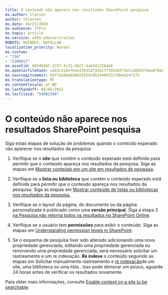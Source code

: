 ```yaml
---
title: O conteúdo não aparece nos resultados SharePoint pesquisa
ms.author: tlarsen
author: tklarsen
ms.date: 04/21/2020
ms.audience: ITPro
ms.topic: article
ms.service: o365-administration
ROBOTS: NOINDEX, NOFOLLOW
localization_priority: Normal
ms.custom:
- "750"
- "5300017"
ms.assetid: 693db84f-2737-4c21-b027-4ab3d121b4a8
ms.openlocfilehash: ca03c31def64e43935d734a17735b10373e5ca85b5f4ea0f0e886b9ea39884cd
ms.sourcegitcommit: b5f7da89a650d2915dc652449623c78be6247175
ms.translationtype: MT
ms.contentlocale: pt-BR
ms.lasthandoff: 08/05/2021
ms.locfileid: "54081598"
---
```

# <a name="content-doesnt-appear-in-sharepoint-search-results"></a>O conteúdo não aparece nos resultados SharePoint pesquisa

Siga estas etapas de solução de problemas quando o conteúdo esperado não aparecer nos resultados da pesquisa:
  
1. Verifique se o **site** que contém o conteúdo esperado está definido para permitir que o conteúdo apareça nos resultados da pesquisa. Siga as etapas em [Mostrar conteúdo em um site em resultados de pesquisa](https://docs.microsoft.com/sharepoint/make-site-content-searchable#show-content-on-a-site-in-search-results).

2. Verifique se a **lista ou** **biblioteca** que contém o conteúdo esperado está definida para permitir que o conteúdo apareça nos resultados da pesquisa. Siga as etapas em [Mostrar conteúdo de listas ou bibliotecas nos resultados da pesquisa.](https://docs.microsoft.com/sharepoint/make-site-content-searchable#show-content-from-lists-or-libraries-in-search-results)

3. Verifique se o layout da página, do documento ou da página personalizada é publicado como uma **versão principal.** Siga a etapa 3 [na Pesquisa não retorna todos os resultados no SharePoint Online](https://go.microsoft.com/fwlink/?linkid=874525).

4. Verifique se o usuário tem **permissões** para exibir o conteúdo. Siga as etapas em [Understanding permission levels in SharePoint](https://docs.microsoft.com/sharepoint/understanding-permission-levels).
    
5. Se o esquema de pesquisa tiver sido alterado adicionando uma nova propriedade gerenciada, editando uma propriedade gerenciada ou removendo uma propriedade gerenciada, será necessário solicitar um rastreamento e um re indexação. **Re indexe** o conteúdo seguindo as etapas em Solicitar manualmente rastreamento e [re indexação](https://docs.microsoft.com/sharepoint/crawl-site-content)de um site, uma biblioteca ou uma lista . Isso pode demorar um pouco, aguarde 24 horas antes de verificar os resultados novamente.

Para obter mais informações, consulte [Enable content on a site to be searchable](https://docs.microsoft.com/sharepoint/make-site-content-searchable). 
  
